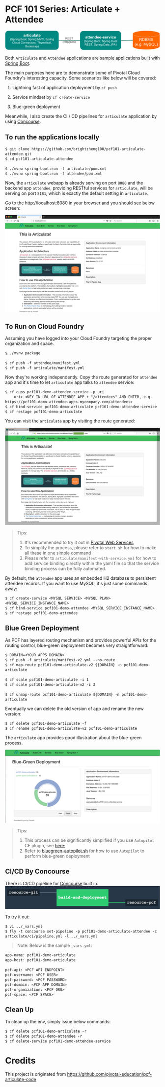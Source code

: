 
# PCF 101 Series: Articulate + Attendee

![Architecture](misc/architecture.png)

Both `Articulate` and `Attendee` applications are sample applications built with [Spring Boot](http://projects.spring.io/spring-boot/).

The main purposes here are to demonstrate some of Pivotal Cloud Foundry's interesting capacity.
Some scenarios like below will be covered:

1. Lightning fast of application deployment by `cf push`

2. Service mindset by `cf create-service`

3. Blue-green deployment


Meanwhile, I also create the CI / CD pipelines for `articulate` application 
by using [Concourse](http://concourse.io).



## To run the applications locally

```
$ git clone https://github.com/brightzheng100/pcf101-articulate-attendee.git
$ cd pcf101-articulate-attendee

$ ./mvnw spring-boot:run -f articulate/pom.xml
$ ./mvnw spring-boot:run -f attendee/pom.xml
```

Now, the `articulate` webapp is already serving on port `8080`
and the backend app `attendee`, providing RESTful services for `articulate`,
will be serving on port `8181`, which is exactly the default setting in `articulate`.


Go to the http://localhost:8080 in your browser and you should see below screen:

![Landing Page](misc/articulate-landing-page.png)



## To Run on Cloud Foundry

Assuming you have logged into your Cloud Foundry targeting the proper organization and space.

```
$ ./mvnw package

$ cf push -f attendee/manifest.yml
$ cf push -f articulate/manifest.yml
```

Now they're working independently.
Copy the route generated for `attendee` app and it's time to let `articulate` app talks to `attendee` service:

```
$ cf cups pcf101-demo-attendee-service -p uri
    uri> <KEY IN URL OF ATTENDEE APP + "/attendees" AND ENTER, e.g. https://pcf101-demo-attendee.apps.mycompany.com/attendees>
$ cf bind-service pcf101-demo-articulate pcf101-demo-attendee-service
$ cf restage pcf101-demo-articulate
```

You can visit the `articulate` app by visiting the route generated:

![Landing Page on PCF](misc/articulate-landing-page-pcf.png)


> Tips: 
> 1. It's recommended to try it out in [Pivotal Web Services](https://run.pivotal.io)
> 2. To simplify the process, please refer to `start.sh` for how to make all these in one simple command
> 3. Please refer to `articulate/manifest-with-service.yml` for how to add service binding directly
> within the yaml file so that the service binding process can be fully automated.


By default, the `attendee` app uses an embedded H2 database to persistent attendee records.
If you want to use MySQL, it's just some commands away:

```
$ cf create-service <MYSQL SERVICE> <MYSQL PLAN> <MYSQL_SERVICE_INSTANCE_NAME>
$ cf bind-service pcf101-demo-attendee <MYSQL_SERVICE_INSTANCE_NAME>
$ cf restage pcf101-demo-attendee
```



## Blue Green Deployment

As PCF has layered routing mechanism and provides powerful APIs for the routing control, blue-green deployment becomes very straightforward:

```
$ DOMAIN=<YOUR APPS DOMAIN>
$ cf push -f articulate/manifest-v2.yml --no-route
$ cf map-route pcf101-demo-articulate-v2 ${DOMAIN} -n pcf101-demo-articulate

$ cf scale pcf101-demo-articulate -i 1
$ cf scale pcf101-demo-articulate-v2 -i 3

$ cf unmap-route pcf101-demo-articulate ${DOMAIN} -n pcf101-demo-articulate
```

Eventually we can delete the old version of app and rename the new version:

```
$ cf delete pcf101-demo-articulate -f
$ cf rename pcf101-demo-articulate-v2 pcf101-demo-articulate
```

The `articulate` app provides good illustration about the blue-green process.

![Blue-green Deployment](misc/blue-green.png)


> Tips: 
> 1. This process can be significantly simplified if you use `Autopilot` CF plugin, see [here](https://github.com/contraband/autopilot);
> 2. Refer to [bluegreen-autopilot.sh](./bluegreen-autopilot.sh) for how to use `Autopilot` to perform blue-green deployment


## CI/CD By Concourse

There is CI/CD pipeline for [Concourse](http://concourse.ci) built in.
![Concourse CI/CD Pipeline](misc/pipeline.png)

To try it out:

```
$ vi ../_vars.yml
$ fly -t concourse set-pipeline -p pcf101-demo-articulate-attendee -c articulate/ci/pipeline.yml -l ../_vars.yml
```

> Note: Below is the sample `_vars.yml`:
```
app-name: pcf101-demo-articulate
app-host: pcf101-demo-articulate

pcf-api: <PCF API ENDPOINT>
pcf-username: <PCF USER>
pcf-password: <PCF PASSWORD>
pcf-domain: <PCF APP DOMAIN>
pcf-organization: <PCF ORG>
pcf-space: <PCF SPACE>
```



## Clean Up

To clean up the env, simply issue below commands:

```
$ cf delete pcf101-demo-articulate -r
$ cf delete pcf101-demo-attendee -r
$ cf delete-service pcf101-demo-attendee-service
```

# Credits

This project is originated from https://github.com/pivotal-education/pcf-articulate-code